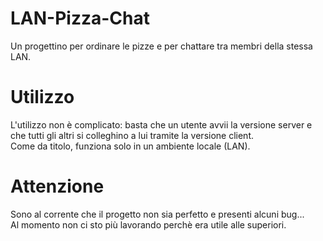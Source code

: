 # LAN-Pizza-Chat
Un progettino per ordinare le pizze e per chattare tra membri della stessa LAN.

# Utilizzo
L'utilizzo non è complicato: basta che un utente avvii la versione server e che tutti gli altri si colleghino a lui tramite la versione client. <br>
Come da titolo, funziona solo in un ambiente locale (LAN).

# Attenzione
Sono al corrente che il progetto non sia perfetto e presenti alcuni bug... <br>
Al momento non ci sto più lavorando perchè era utile alle superiori.

